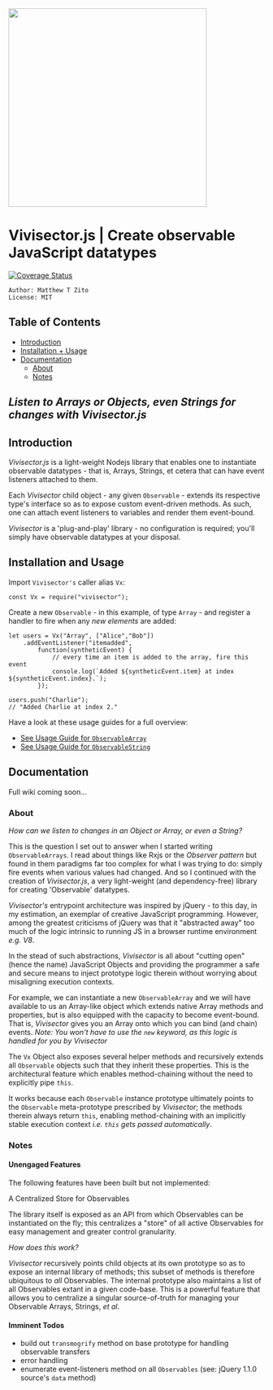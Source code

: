 <img src="https://github.com/MatthewZito/vivisector-js/blob/master/documentation/vx.png" width="390" height="390">

# Vivisector.js | Create observable JavaScript datatypes
[![Coverage Status](https://coveralls.io/repos/github/MatthewZito/vivisector-js/badge.svg?branch=master)](https://coveralls.io/github/MatthewZito/vivisector-js?branch=master)
```
Author: Matthew T Zito
License: MIT
```
## Table of Contents

 - [Introduction](#intro) 
 - [Installation + Usage](#usage)
 - [Documentation](#docs)
    * [About](#about)
    * [Notes](#notes)


## *Listen to Arrays or Objects, even Strings for changes with Vivisector.js*

## <a name="intro"></a> Introduction
*Vivisector.js* is a light-weight Nodejs library that enables one to instantiate observable datatypes - that is, Arrays, Strings, et cetera that can have event listeners attached to them. 

Each *Vivisector* child object - any given `Observable` - extends its respective type's interface so as to expose custom event-driven methods. As such, one can attach event listeners to variables and render them event-bound.

*Vivisector* is a 'plug-and-play' library - no configuration is required; you'll simply have observable datatypes at your disposal. 

## <a name="usage"></a> Installation and Usage

Import `Vivisector's` caller alias `Vx`:
```
const Vx = require("vivisector");
```

Create a new `Observable` - in this example, of type `Array` - and register a handler to fire when any *new elements* are added:
```
let users = Vx("Array", ["Alice","Bob"])
    .addEventListener("itemadded", 
        function(syntheticEvent) {
            // every time an item is added to the array, fire this event
            console.log(`Added ${syntheticEvent.item} at index ${syntheticEvent.index}.`);
        });

users.push("Charlie");
// "Added Charlie at index 2."
```

Have a look at these usage guides for a full overview:

  - [See Usage Guide for `ObservableArray`](https://github.com/MatthewZito/vivisector-js/blob/master/documentation/usage-observable-array.md)
  - [See Usage Guide for `ObservableString`](https://github.com/MatthewZito/vivisector-js/blob/master/documentation/usage-observable-string.md)

## <a name="docs"></a> Documentation

Full wiki coming soon...

### <a name="about"></a> About

*How can we listen to changes in an Object or Array, or even a String?*

This is the question I set out to answer when I started writing `ObservableArrays`. I read about things like Rxjs or the *Observer pattern* but found in them paradigms far too complex for what I was trying to do: simply fire events when various values had changed. And so I continued with the creation of *Vivisector.js*, a very light-weight (and dependency-free) library for creating 'Observable' datatypes.

*Vivisector's* entrypoint architecture was inspired by jQuery - to this day, in my estimation, an exemplar of creative JavaScript programming. However, among the greatest criticisms of jQuery was that it "abstracted away" too much of the logic intrinsic to running JS in a browser runtime environment *e.g. V8*. 

In the stead of such abstractions, *Vivisector* is all about "cutting open" (hence the name) JavaScript Objects and providing the programmer a safe and secure means to inject prototype logic therein without worrying about misaligning execution contexts. 

For example, we can instantiate a new `ObservableArray` and we will have available to us an Array-like object which extends native Array methods and properties, but is also equipped with the capacity to become event-bound. That is, *Vivisector* gives you an Array onto which you can bind (and chain) events. *Note: You won't have to use the `new` keyword, as this logic is handled for you by Vivisector*

The `Vx` Object also exposes several helper methods and recursively extends all `Observable` objects such that they inherit these properties. This is the architectural feature which enables method-chaining without the need to explicitly pipe `this`. 

It works because each `Observable` instance prototype ultimately points to the `Observable` meta-prototype prescribed by *Vivisector*; the methods therein always return `this`, enabling method-chaining with an implicitly stable execution context *i.e. `this` gets passed automatically*. 

### <a name="notes"></a> Notes 

#### Unengaged Features 

The following features have been built but not implemented:

A Centralized Store for Observables

The library itself is exposed as an API from which Observables can be instantiated on the fly; this centralizes a "store" of all active Observables for easy management and greater control granularity.

*How does this work?*

*Vivisector* recursively points child objects at its own prototype so as to expose an internal library of methods; this subset of methods is therefore ubiquitous to *all* Observables. The internal prototype also maintains a list of all Observables extant in a given code-base. This is a powerful feature that allows you to centralize a singular source-of-truth for managing your Observable Arrays, Strings, *et al*.

#### Imminent Todos

  - build out `transmogrify` method on base prototype for handling observable transfers
  - error handling
  - enumerate event-listeners method on all `Observables` (see: jQuery 1.1.0 source's `data` method)
